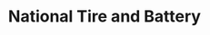 ---
title: "National Tire and Battery"
url: /houston/national-tire-and-battery/
shop: Autowerkstatt
---